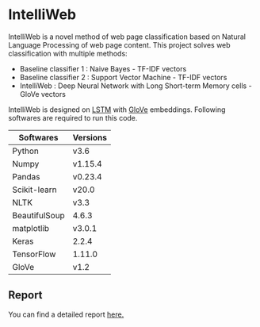 # IntelliWeb
IntelliWeb is a novel method of web page classification based on Natural Language Processing of web page content. This project solves web classification with multiple methods:
* Baseline classifier 1 : Naive Bayes - TF-IDF vectors
* Baseline classifier 2 : Support Vector Machine - TF-IDF vectors
* IntelliWeb : Deep Neural Network with Long Short-term Memory cells - GloVe vectors

IntelliWeb is designed on [LSTM](https://www.mitpressjournals.org/doi/10.1162/neco.1997.9.8.1735) with [GloVe](https://nlp.stanford.edu/projects/glove/) embeddings. Following softwares are required to run this code.

Softwares | Versions
--- | ---
Python | v3.6
Numpy| v1.15.4
Pandas | v0.23.4
Scikit-learn | v20.0
NLTK | v3.3
BeautifulSoup | 4.6.3
matplotlib | v3.0.1
Keras | 2.2.4
TensorFlow | 1.11.0
GloVe | v1.2


## Report
You can find a detailed report [here.](./reports/1_Dec5_13_P08.pdf)
